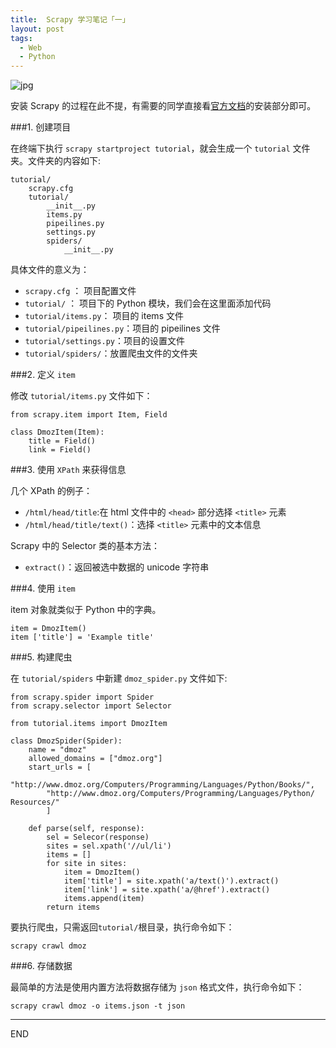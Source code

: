 ```yaml
---
title:  Scrapy 学习笔记「一」
layout: post
tags:
  - Web
  - Python
---
```


![jpg](http://pic.yupoo.com/hanapp/DA4HEUQJ/custom.jpg)

安装 Scrapy 的过程在此不提，有需要的同学直接看[官方文档](http://doc.scrapy.org/en/latest/)的安装部分即可。

###1. 创建项目

在终端下执行 `scrapy startproject tutorial`，就会生成一个 `tutorial` 文件夹。文件夹的内容如下:

```
tutorial/
	scrapy.cfg
	tutorial/
		__init__.py
		items.py
		pipeilines.py
		settings.py
		spiders/
			__init__.py
```
具体文件的意义为：

- `scrapy.cfg`		：		项目配置文件
- `tutorial/`		：		项目下的 Python 模块，我们会在这里面添加代码
- `tutorial/items.py`：	项目的 items 文件
- `tutorial/pipeilines.py`：项目的 pipeilines 文件
- `tutorial/settings.py`：项目的设置文件
- `tutorial/spiders/`：放置爬虫文件的文件夹

###2. 定义 `item`

修改 `tutorial/items.py` 文件如下：

```
from scrapy.item import Item, Field

class DmozItem(Item):
	title = Field()
	link = Field()
```

###3. 使用 `XPath` 来获得信息

几个 XPath 的例子：

- `/html/head/title`:在 html 文件中的 `<head>` 部分选择 `<title>` 元素
- `/html/head/title/text()`：选择 `<title>` 元素中的文本信息

Scrapy 中的 Selector 类的基本方法：

- `extract()`：返回被选中数据的 unicode 字符串


###4. 使用 `item`

item 对象就类似于 Python 中的字典。

```
item = DmozItem()
item ['title'] = 'Example title'
```

###5. 构建爬虫

在 `tutorial/spiders` 中新建 `dmoz_spider.py` 文件如下:

```
from scrapy.spider import Spider
from scrapy.selector import Selector

from tutorial.items import DmozItem

class DmozSpider(Spider):
	name = "dmoz"
	allowed_domains = ["dmoz.org"]
	start_urls = [        "http://www.dmoz.org/Computers/Programming/Languages/Python/Books/",        "http://www.dmoz.org/Computers/Programming/Languages/Python/	Resources/"		]
	def parse(self, response):
		sel = Selecor(response)
		sites = sel.xpath('//ul/li')
		items = []
		for site in sites:
			item = DmozItem()
			item['title'] = site.xpath('a/text()').extract()
			item['link'] = site.xpath('a/@href').extract()
			items.append(item)
		return items
```

要执行爬虫，只需返回`tutorial/`根目录，执行命令如下：

`scrapy crawl dmoz`

###6. 存储数据

最简单的方法是使用内置方法将数据存储为 `json` 格式文件，执行命令如下：

`scrapy crawl dmoz -o items.json -t json`


---
END












